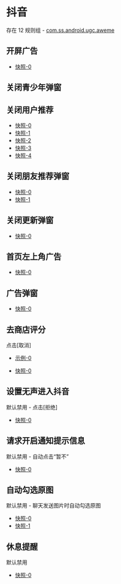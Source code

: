 # 抖音

存在 12 规则组 - [com.ss.android.ugc.aweme](/src/apps/com.ss.android.ugc.aweme.ts)

## 开屏广告

- [快照-0](https://i.gkd.li/import/import/13216121)

## 关闭青少年弹窗

## 关闭用户推荐

- [快照-0](https://i.gkd.li/import/import/12520962)
- [快照-1](https://i.gkd.li/import/import/12520943)
- [快照-2](https://i.gkd.li/import/import/12675396)
- [快照-3](https://i.gkd.li/import/import/12675129)
- [快照-4](https://i.gkd.li/import/import/12675245)

## 关闭朋友推荐弹窗

- [快照-0](https://i.gkd.li/import/import/12525387)
- [快照-1](https://i.gkd.li/import/import/12525389)

## 关闭更新弹窗

- [快照-0](https://i.gkd.li/import/import/12534016)

## 首页左上角广告

- [快照-0](https://i.gkd.li/import/import/12749276)

## 广告弹窗

- [快照-0](https://i.gkd.li/import/import/12769137)

## 去商店评分

点击[取消]

- [示例-0](https://github.com/gkd-kit/inspect/assets/38517192/4554c785-39e0-4eac-9cfb-f1b1c2976008)

- [快照-0](https://i.gkd.li/import/import/13053628)

## 设置无声进入抖音

默认禁用 - 点击[拒绝]

- [快照-0](https://i.gkd.li/import/import/13256087)

## 请求开启通知提示信息

默认禁用 - 自动点击“暂不”

- [快照-0](https://i.gkd.li/import/import/12675129)

## 自动勾选原图

默认禁用 - 聊天发送图片时自动勾选原图

- [快照-0](https://i.gkd.li/import/12846036)
- [快照-1](https://i.gkd.li/import/12846040)

## 休息提醒

默认禁用

- [快照-0](https://i.gkd.li/import/13241564)
